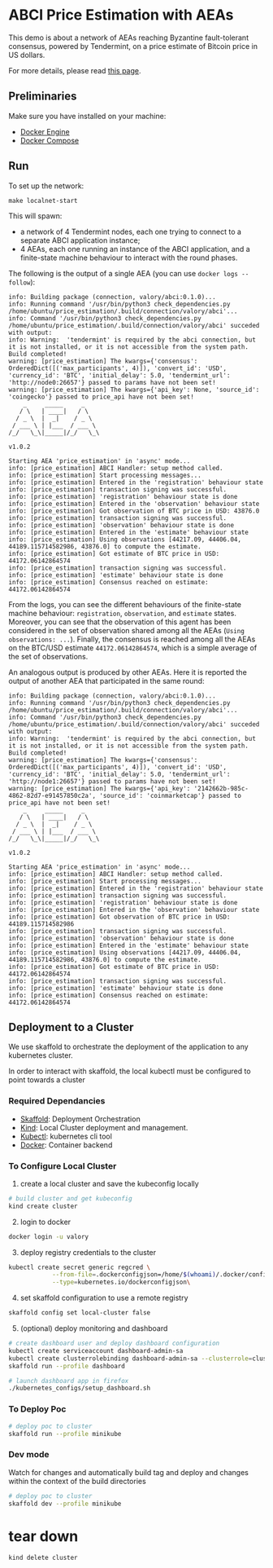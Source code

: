 # ABCI Price Estimation with AEAs

This demo is about a network of AEAs reaching 
Byzantine fault-tolerant consensus, powered by Tendermint, 
on a price estimate of Bitcoin price in US dollars.

For more details, please read <a href="../price_estimation/">this page</a>.

## Preliminaries

Make sure you have installed on your machine:

- [Docker Engine](https://docs.docker.com/engine/install/)
- [Docker Compose](https://docs.docker.com/compose/install/)

## Run

To set up the network:

```
make localnet-start
```

This will spawn:

- a network of 4 Tendermint nodes, each one trying to connect to
  a separate ABCI application instance;
- 4 AEAs, each one running an instance of the ABCI application,
  and a finite-state machine behaviour to interact with
  the round phases.

The following is the output of a single AEA (you can use `docker logs --follow`):
```
info: Building package (connection, valory/abci:0.1.0)...
info: Running command '/usr/bin/python3 check_dependencies.py /home/ubuntu/price_estimation/.build/connection/valory/abci'...
info: Command '/usr/bin/python3 check_dependencies.py /home/ubuntu/price_estimation/.build/connection/valory/abci' succeded with output:
info: Warning:  'tendermint' is required by the abci connection, but it is not installed, or it is not accessible from the system path.
Build completed!
warning: [price_estimation] The kwargs={'consensus': OrderedDict([('max_participants', 4)]), 'convert_id': 'USD', 'currency_id': 'BTC', 'initial_delay': 5.0, 'tendermint_url': 'http://node0:26657'} passed to params have not been set!
warning: [price_estimation] The kwargs={'api_key': None, 'source_id': 'coingecko'} passed to price_api have not been set!
    _     _____     _    
   / \   | ____|   / \   
  / _ \  |  _|    / _ \  
 / ___ \ | |___  / ___ \ 
/_/   \_\|_____|/_/   \_\
                         
v1.0.2

Starting AEA 'price_estimation' in 'async' mode...
info: [price_estimation] ABCI Handler: setup method called.
info: [price_estimation] Start processing messages...
info: [price_estimation] Entered in the 'registration' behaviour state
info: [price_estimation] transaction signing was successful.
info: [price_estimation] 'registration' behaviour state is done
info: [price_estimation] Entered in the 'observation' behaviour state
info: [price_estimation] Got observation of BTC price in USD: 43876.0
info: [price_estimation] transaction signing was successful.
info: [price_estimation] 'observation' behaviour state is done
info: [price_estimation] Entered in the 'estimate' behaviour state
info: [price_estimation] Using observations [44217.09, 44406.04, 44189.115714582986, 43876.0] to compute the estimate.
info: [price_estimation] Got estimate of BTC price in USD: 44172.06142864574
info: [price_estimation] transaction signing was successful.
info: [price_estimation] 'estimate' behaviour state is done
info: [price_estimation] Consensus reached on estimate: 44172.06142864574
```

From the logs, you can see the different behaviours of the 
finite-state machine behaviour: `registration`, `observation`, 
and `estimate` states. Moreover,
you can see that the observation of this agent
has been considered in the set of observation shared
among all the AEAs (`Using observations: ...`).
Finally, the consensus is reached among all the AEAs
on the BTC/USD estimate `44172.06142864574`,
which is a simple average of the set of observations.

An analogous output is produced by other AEAs. 
Here it is reported the output of another AEA 
that participated in the same round:

```
info: Building package (connection, valory/abci:0.1.0)...
info: Running command '/usr/bin/python3 check_dependencies.py /home/ubuntu/price_estimation/.build/connection/valory/abci'...
info: Command '/usr/bin/python3 check_dependencies.py /home/ubuntu/price_estimation/.build/connection/valory/abci' succeded with output:
info: Warning:  'tendermint' is required by the abci connection, but it is not installed, or it is not accessible from the system path.
Build completed!
warning: [price_estimation] The kwargs={'consensus': OrderedDict([('max_participants', 4)]), 'convert_id': 'USD', 'currency_id': 'BTC', 'initial_delay': 5.0, 'tendermint_url': 'http://node1:26657'} passed to params have not been set!
warning: [price_estimation] The kwargs={'api_key': '2142662b-985c-4862-82d7-e91457850c2a', 'source_id': 'coinmarketcap'} passed to price_api have not been set!
    _     _____     _    
   / \   | ____|   / \   
  / _ \  |  _|    / _ \  
 / ___ \ | |___  / ___ \ 
/_/   \_\|_____|/_/   \_\
                         
v1.0.2

Starting AEA 'price_estimation' in 'async' mode...
info: [price_estimation] ABCI Handler: setup method called.
info: [price_estimation] Start processing messages...
info: [price_estimation] Entered in the 'registration' behaviour state
info: [price_estimation] transaction signing was successful.
info: [price_estimation] 'registration' behaviour state is done
info: [price_estimation] Entered in the 'observation' behaviour state
info: [price_estimation] Got observation of BTC price in USD: 44189.115714582986
info: [price_estimation] transaction signing was successful.
info: [price_estimation] 'observation' behaviour state is done
info: [price_estimation] Entered in the 'estimate' behaviour state
info: [price_estimation] Using observations [44217.09, 44406.04, 44189.115714582986, 43876.0] to compute the estimate.
info: [price_estimation] Got estimate of BTC price in USD: 44172.06142864574
info: [price_estimation] transaction signing was successful.
info: [price_estimation] 'estimate' behaviour state is done
info: [price_estimation] Consensus reached on estimate: 44172.06142864574
```


## Deployment to a Cluster

We use skaffold to orchestrate the deployment of the application to any kubernetes cluster.

In order to interact with skaffold, the local kubectl must be configured to point towards a cluster

### Required Dependancies

- [Skaffold](https://skaffold.dev/docs/install/): Deployment Orchestration
- [Kind](https://kind.sigs.k8s.io/docs/user/quick-start/#installation): Local Cluster deployment and management.
- [Kubectl](https://kubernetes.io/docs/tasks/tools/): kubernetes cli tool
- [Docker](https://docs.docker.com/get-docker/): Container backend


### To Configure Local Cluster

1. create a local cluster and save the kubeconfig locally
```bash
# build cluster and get kubeconfig
kind create cluster
```
2. login to docker
```bash
docker login -u valory
```
3. deploy registry credentials to the cluster
```bash
kubectl create secret generic regcred \
            --from-file=.dockerconfigjson=/home/$(whoami)/.docker/config.json \
            --type=kubernetes.io/dockerconfigjson\
```
4. set skaffold configuration to use a remote registry
```bash
skaffold config set local-cluster false
```
5. (optional) deploy monitoring and dashboard
```bash
# create dashboard user and deploy dashboard configuration
kubectl create serviceaccount dashboard-admin-sa
kubectl create clusterrolebinding dashboard-admin-sa --clusterrole=cluster-admin --serviceaccount=default:dashboard-admin-sa
skaffold run --profile dashboard

# launch dashboard app in firefox
./kubernetes_configs/setup_dashboard.sh
```


### To Deploy Poc

```bash
# deploy poc to cluster
skaffold run --profile minikube
```

### Dev mode
Watch for changes and automatically build tag and deploy and changes within the context of the build directories

```bash
# deploy poc to cluster
skaffold dev --profile minikube
```

# tear down
```
kind delete cluster 
```

